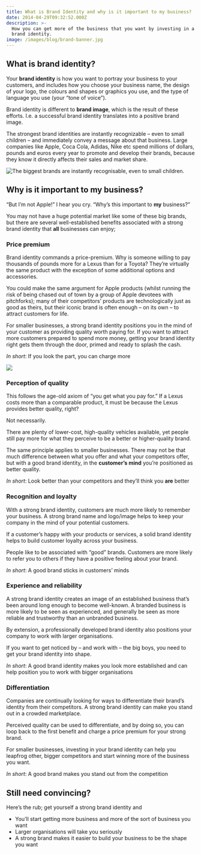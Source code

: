 ```yaml
---
title: What is Brand Identity and why is it important to my business?
date: 2014-04-29T09:32:52.000Z
description: >-
  How you can get more of the business that you want by investing in a strong
  brand identity.
image: /images/blog/brand-banner.jpg
---
```

## What is brand identity?

Your **brand identity** is how you want to portray your business to your customers, and includes how you choose your business name, the design of your logo, the colours and shapes or graphics you use, and the type of language you use (your “tone of voice”).

Brand identity is different to **brand image**, which is the result of these efforts. I.e. a successful brand identity translates into a positive brand image.

The strongest brand identities are instantly recognizable – even to small children – and immediately convey a message about that business.  Large companies like Apple, Coca Cola, Adidas, Nike etc spend millions of dollars, pounds and euros every year to promote and develop their brands, because they know it directly affects their sales and market share.

![The biggest brands are instantly recognisable, even to small children.](/images/blog/nike-and-apple-top-the-100-most-popular-brands-among-millenials-1.jpg)

## Why is it important to my business?

“But I’m not Apple!” I hear you cry. “Why’s this important to **my** business?”

You may not have a huge potential market like some of these big brands, but there are several well-established benefits associated with a strong brand identity that **all** businesses can enjoy;

### Price premium

Brand identity commands a price-premium. Why is someone willing to pay thousands of pounds more for a Lexus than for a Toyota? They’re virtually the same product with the exception of some additional options and accessories.

You could make the same argument for Apple products (whilst running the risk of being chased out of town by a group of Apple devotees with pitchforks); many of their competitors’ products are technologically just as good as theirs, but their iconic brand is often enough – on its own – to attract customers for life.

For smaller businesses, a strong brand identity positions you in the mind of your customer as providing quality worth paying for. If you want to attract more customers prepared to spend more money, getting your brand identity right gets them through the door, primed and ready to splash the cash.

_In short_: If you look the part, you can charge more

![](/images/blog/banner-1024x495.jpg)

### Perception of quality

This follows the age-old axiom of “you get what you pay for.” If a Lexus costs more than a comparable product, it must be because the Lexus provides better quality, right?

Not necessarily.

There are plenty of lower-cost, high-quality vehicles available, yet people still pay more for what they perceive to be a better or higher-quality brand.

The same principle applies to smaller businesses. There may not be that much difference between what you offer and what your competitors offer, but with a good brand identity, in the **customer’s mind** you’re positioned as better quality.

_In short_: Look better than your competitors and they’ll think you **are** better

### Recognition and loyalty

With a strong brand identity, customers are much more likely to remember your business. A strong brand name and logo/image helps to keep your company in the mind of your potential customers.

If a customer’s happy with your products or services, a solid brand identity helps to build customer loyalty across your business.

People like to be associated with “good” brands. Customers are more likely to refer you to others if they have a positive feeling about your brand.

_In short_: A good brand sticks in customers’ minds

### Experience and reliability

A strong brand identity creates an image of an established business that’s been around long enough to become well-known. A branded business is more likely to be seen as experienced, and generally be seen as more reliable and trustworthy than an unbranded business.

By extension, a professionally developed brand identity also positions your company to work with larger organisations.

If you want to get noticed by – and work with – the big boys, you need to get your brand identity into shape.

_In short_: A good brand identity makes you look more established and can help position you to work with bigger organisations

### Differentiation

Companies are continually looking for ways to differentiate their brand’s identity from their competitors. A strong brand identity can make you stand out in a crowded marketplace.

Perceived quality can be used to differentiate, and by doing so, you can loop back to the first benefit and charge a price premium for your strong brand.

For smaller businesses, investing in your brand identity can help you leapfrog other, bigger competitors and start winning more of the business you want.

_In short_: A good brand makes you stand out from the competition

## Still need convincing?

Here’s the rub; get yourself a strong brand identity and

* You’ll start getting more business and more of the sort of business you want
* Larger organisations will take you seriously
* A strong brand makes it easier to build your business to be the shape you want
